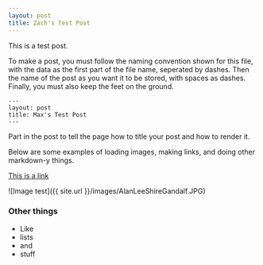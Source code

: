 ```yaml
---
layout: post
title: Zach's Test Post
---
```


This is a test post. 

To make a post, you must follow the naming convention shown for this file,
with the data as the first part of the file name, seperated by dashes. Then
the name of the post as you want it to be stored, with spaces as dashes.
Finally, you must also keep the feet on the ground.

```
---
layout: post
title: Max's Test Post
---
```

Part in the post to tell the page how to title your post and how to render it.

Below are some examples of loading images, making links, and doing other
markdown-y things.


[This is a link](http://thisismetis.com)

![Image test]({{ site.url }}/images/AlanLeeShireGandalf.JPG)

### Other things
* Like
* lists
* and 
* stuff

